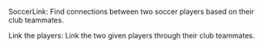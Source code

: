 SoccerLink: Find connections between two soccer players based on their club teammates.

Link the players: Link the two given players through their club teammates.

